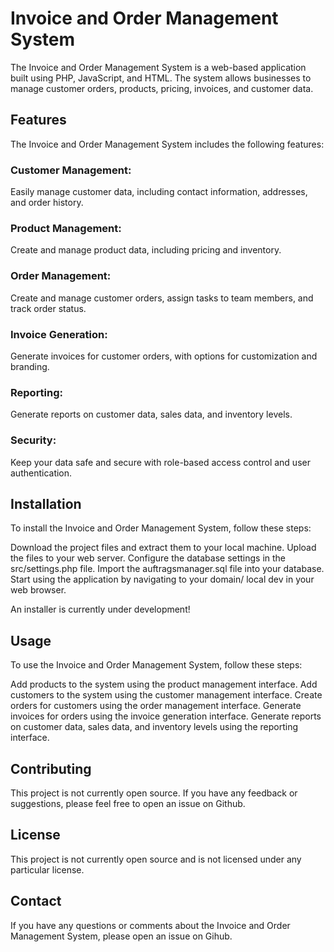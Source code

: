 # Invoice and Order Management System
The Invoice and Order Management System is a web-based application built using PHP, JavaScript, and HTML. The system allows businesses to manage customer orders, products, pricing, invoices, and customer data.

## Features
The Invoice and Order Management System includes the following features:

### Customer Management: 
Easily manage customer data, including contact information, addresses, and order history.
### Product Management: 
Create and manage product data, including pricing and inventory.
### Order Management: 
Create and manage customer orders, assign tasks to team members, and track order status.
### Invoice Generation: 
Generate invoices for customer orders, with options for customization and branding.
### Reporting: 
Generate reports on customer data, sales data, and inventory levels.
### Security: 
Keep your data safe and secure with role-based access control and user authentication.

## Installation
To install the Invoice and Order Management System, follow these steps:

Download the project files and extract them to your local machine.
Upload the files to your web server.
Configure the database settings in the src/settings.php file.
Import the auftragsmanager.sql file into your database.
Start using the application by navigating to your domain/ local dev in your web browser.

An installer is currently under development!

## Usage
To use the Invoice and Order Management System, follow these steps:

Add products to the system using the product management interface.
Add customers to the system using the customer management interface.
Create orders for customers using the order management interface.
Generate invoices for orders using the invoice generation interface.
Generate reports on customer data, sales data, and inventory levels using the reporting interface.

## Contributing
This project is not currently open source. If you have any feedback or suggestions, please feel free to open an issue on Github.

## License
This project is not currently open source and is not licensed under any particular license.

## Contact
If you have any questions or comments about the Invoice and Order Management System, please open an issue on Gihub.